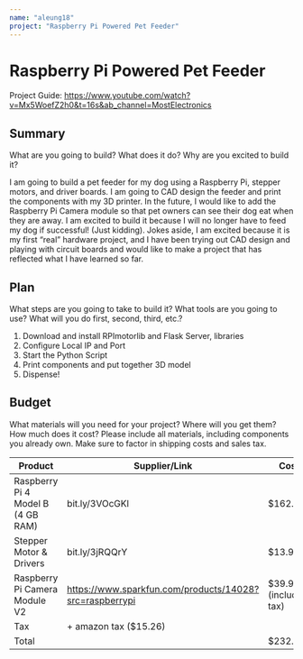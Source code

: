 ```yaml
---
name: "aleung18"
project: "Raspberry Pi Powered Pet Feeder"
---
```


# Raspberry Pi Powered Pet Feeder

Project Guide: https://www.youtube.com/watch?v=Mx5WoefZ2h0&t=16s&ab_channel=MostElectronics

## Summary

What are you going to build? What does it do? Why are you excited to build it?

I am going to build a pet feeder for my dog using a Raspberry Pi, stepper motors, and driver boards. 
I am going to CAD design the feeder and print the components with my 3D printer. 
In the future, I would like to add the Raspberry Pi Camera module so that pet owners can see their dog eat when they are away. 
I am excited to build it because I will no longer have to feed my dog if successful! (Just kidding). 
Jokes aside, I am excited because it is my first “real” hardware project, and I have been trying out CAD design and playing with circuit boards 
and would like to make a project that has reflected what I have learned so far.

## Plan

What steps are you going to take to build it? What tools are you going to use? What will you do first, second, third, etc.?

1. Download and install RPImotorlib and Flask Server, libraries
2. Configure Local IP and Port
3. Start the Python Script
4. Print components and put together 3D model
5. Dispense!

## Budget

What materials will you need for your project? Where will you get them? How much does it cost? Please include all materials, including components you already own. Make sure to factor in shipping costs and sales tax.

| Product                            | Supplier/Link                                           | Cost   |
| ---------------                    | --------------------------------------------------------| ------ |
| Raspberry Pi 4 Model B (4 GB RAM)  | bit.ly/3VOcGKl                                          | $162.89|
| Stepper Motor & Drivers            | bit.ly/3jRQQrY                                          | $13.99 |
| Raspberry Pi Camera Module V2      | https://www.sparkfun.com/products/14028?src=raspberrypi | $39.96 (including tax)|
| Tax                                                                                          | + amazon tax ($15.26) |
| Total                              |                                                         | $232.10|
